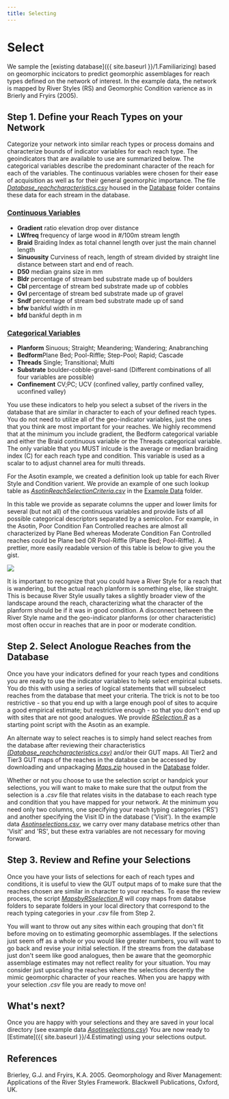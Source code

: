 ```yaml
---
title: Selecting
---
```


# Select
We sample the [existing database]({{ site.baseurl }}/1.Familiarizing) based on geomorphic incicators to predict geomorphic assemblages for reach types defined on the  network of interest. In the example data, the network is mapped by River Styles (RS) and Geomorphic Condition varience as in Brierly and Fryirs (2005).  

## Step 1. Define your Reach Types on your Network
Categorize your network into similar reach types or process domains and characterize bounds of indicator variables for each reach type. The geoindicators that are available to use are summarized below. The categorical variables describe the predominant character of the reach for each of the variables. The continuous variables were chosen for their ease of acquisition as well as for their general geomorphic importance. The file [*Database_reachcharacteristics.csv*](https://github.com/natalie-kramer/GeomorphicUpscale/blob/master/Database/Database_reachcharacteristics.csv) housed in the [Database](https://github.com/natalie-kramer/GeomorphicUpscale/tree/master/Database) folder contains these data for each stream in the database. 

### <u>Continuous Variables </u>
- **Gradient** ratio elevation drop over distance 
- **LWfreq** frequency of large wood in #/100m stream length
- **Braid** Braiding Index as total channel length over just the main channel length
- **Sinuousity** Curviness of reach, length of stream divided by straight line distance between start and end of reach.
- **D50**  median grains size in mm
- **Bldr** percentage of stream bed substrate made up of boulders
- **Cbl** percentage of stream bed substrate made up of cobbles
- **Gvl** percentage of stream bed substrate made up of gravel
- **Sndf** percentage of stream bed substrate made up of sand
- **bfw** bankful width in m
- **bfd** bankful depth in m

### <u>Categorical Variables</u>
- **Planform** Sinuous; Straight; Meandering; Wandering; Anabranching
- **Bedform**Plane Bed; Pool-Riffle; Step-Pool; Rapid; Cascade
- **Threads** Single; Transitional; Multi
- **Substrate** boulder-cobble-gravel-sand (Different combinations  of all four variables are possible)
- **Confinement** CV;PC; UCV (confined valley, partly confined valley, uconfined valley) 

You use these indicators to help you select a subset of the rivers in the database that are similar in character to each of your defined reach types.  You do not need to utilize all of the geo-indicator variables, just the ones that you think are most important for your reaches. We highly recommend that at the minimum you include gradient, the Bedform categorical variable and either the Braid continuous variable or the Threads categorical variable. The only variable that you MUST inlcude is the average or median braiding index (C) for each reach type and condition. This variable is used as a scalar to to adjust channel area for multi threads. 

For the Asotin example, we created a definition look up table for each River Style and Condition varient. We provide an example of one such lookup table as [*AsotinReachSelectionCriteria.csv*](https://github.com/natalie-kramer/GeomorphicUpscale/blob/master/ExampleData/AsotinReachSelectionCriteria.csv) in the [Example Data](https://github.com/natalie-kramer/GeomorphicUpscale/tree/master/ExampleData) folder. 

In this table we provide as separate columns the upper and lower limits for several (but not all) of the continuous variables and provide lists of all possible categorical descriptors separated by a semicolon.  For example, in the Asotin, Poor Condition Fan Controlled reaches are almost all characterized by Plane Bed whereas Moderate Condition Fan Controlled reaches could be Plane bed OR Pool-Riffle (Plane Bed; Pool-Riffle). A prettier, more easily readable version of this table is below  to give you the gist.  

![](https://github.com/natalie-kramer/GeomorphicUpscale/tree/master/docs/assets/lookuptable.PNG)

It is important to recognize that you could have a River Style for a reach that is wandering, but the actual reach planform is something else, like straight.  This is because River Style usually takes a slightly broader view of the landscape around the reach, characterizing what the character of the planform should be if it was in good condition.  A disconnect between the River Style name and the geo-indicator planforms (or other characteristic) most often occur in reaches that are in poor or moderate condition.  

## Step 2. Select Anologue Reaches from the Database
Once you have your indicators defined for your reach types and conditions you are ready to use the indicator variables to help select empirical subsets.  You do this with using a series of logical statements that will subselect reaches from the database that meet your criteria.  The trick is not to be too restrictive - so that you end up with a large enough pool of sites to acquire a good empirical estimate; but restrictive enough - so that you don't end up with sites that are not good analogues.  We provide [*RSelection.R*](https://github.com/natalie-kramer/GeomorphicUpscale/blob/master/scripts/RSselection.R) as a starting point script with the Asotin as an example. 

An alternate way to select reaches is to simply hand select reaches from the database after reviewing their characteristics  [*(Database_reachcharacteristics.csv)*](https://github.com/natalie-kramer/GeomorphicUpscale/blob/master/Database/Database_reachcharacteristics.csv) and/or their GUT maps.  All Tier2 and Tier3 GUT maps of the reaches in the databse can be accessed by downloading and unpackaging [*Maps.zip*](https://github.com/natalie-kramer/GeomorphicUpscale/tree/master/Database/Maps.zip)  housed in the [Database](https://github.com/natalie-kramer/GeomorphicUpscale/tree/master/Database) folder.

Whether or not you choose to use the selection script or handpick your selections, you will want to make to make sure that the output from the selection is a *.csv* file that relates visits in the database to each reach type and condition that you have mapped for your network. At the minimum you need only two columns, one specifying your reach typing categories ('RS') and another specifying the Visit ID in the database ('Visit'). In the example data [*Asotinselections.csv*](https://github.com/natalie-kramer/GeomorphicUpscale/blob/master/Exampledata/AsotinSelections.csv), we carry over many database metrics other than 'Visit' and 'RS', but these extra variables are not necessary for moving forward. 

## Step 3. Review and Refine your Selections
Once you have your lists of selections for each of reach types and conditions, it is useful to view the GUT output maps of to make sure that the reaches chosen are similar in character to your reaches.  To ease the review process, the script    [*MapsbyRSselection.R*](https://github.com/natalie-kramer/GeomorphicUpscale/blob/master/scripts/MapsbyRSselection.R) will copy maps from databse folders to separate folders in your local directory that correspond to the reach typing categories in your *.csv* file from Step 2.

You will want to throw out any sites within each grouping that don't fit before moving on to estimating geomorphic assemblages. If the selections just seem off as a whole or you would like greater numbers, you will want to go back and revise your initial selection. If the streams from the database just don't seem like good analogues, then be aware that the geomorphic assemblage estimates may not reflect reality for your situation. You may consider just upscaling the reaches where the selections decently the mimic geomorphic character of your reaches. When you are happy with your selection *.csv* file you are ready to move on!

## What's next?
Once you are happy with your selections and they are saved in your local directory (see example data [*Asotinselections.csv*](https://github.com/natalie-kramer/GeomorphicUpscale/blob/master/ExampleData/Asotinselections.csv)) You are now ready to [Estimate]({{ site.baseurl }}/4.Estimating) using your selections output.

## References

Brierley, G.J. and Fryirs, K.A. 2005. Geomorphology and River Management: Applications of the River Styles Framework. Blackwell Publications, Oxford, UK.

